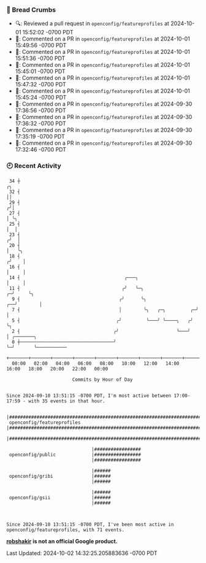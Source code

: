 ### 🍞 Bread Crumbs

 * 🔍: Reviewed a pull request in  `openconfig/featureprofiles` at 2024-10-01 15:52:02 -0700 PDT
 * 💬: Commented on a PR in  `openconfig/featureprofiles` at 2024-10-01 15:49:56 -0700 PDT
 * 💬: Commented on a PR in  `openconfig/featureprofiles` at 2024-10-01 15:51:36 -0700 PDT
 * 💬: Commented on a PR in  `openconfig/featureprofiles` at 2024-10-01 15:45:01 -0700 PDT
 * 💬: Commented on a PR in  `openconfig/featureprofiles` at 2024-10-01 15:47:32 -0700 PDT
 * 💬: Commented on a PR in  `openconfig/featureprofiles` at 2024-10-01 15:45:24 -0700 PDT
 * 💬: Commented on a PR in  `openconfig/featureprofiles` at 2024-09-30 17:36:56 -0700 PDT
 * 💬: Commented on a PR in  `openconfig/featureprofiles` at 2024-09-30 17:36:32 -0700 PDT
 * 💬: Commented on a PR in  `openconfig/featureprofiles` at 2024-09-30 17:35:19 -0700 PDT
 * 💬: Commented on a PR in  `openconfig/featureprofiles` at 2024-09-30 17:32:46 -0700 PDT

### 🕘 Recent Activity
```
 34 ┼                                                                        ╭╮
 32 ┤                                                                        ││
 29 ┤                                                                       ╭╯│
 27 ┤                                                                       │ ╰╮
 25 ┤                                                                       │  │
 23 ┤                                                                      ╭╯  │
 20 ┤                                                                      │   ╰╮
 18 ┤                                                                     ╭╯    │
 16 ┤                                                                     │     │
 14 ┤                                      ╭───╮                          │     │
 11 ┤                                     ╭╯   ╰─╮                      ╭─╯     ╰╮
  9 ┤                                    ╭╯      ╰╮                  ╭──╯        │
  7 ┤                                    │        ╰╮   ╭─╮         ╭─╯           │
  5 ┤                                   ╭╯         ╰───╯ ╰────╮   ╭╯             ╰╮
  2 ┤                                  ╭╯                     ╰───╯               │ ╭───────╮
  0 ┼──────────────────────────────────╯                                          ╰─╯       ╰───────────
    +───────+───────+───────+───────+───────+───────+───────+───────+───────+───────+───────+───────+────
  00:00   02:00   04:00   06:00   08:00   10:00   12:00   14:00   16:00   18:00   20:00   22:00   00:00   

						Commits by Hour of Day


Since 2024-09-10 13:51:15 -0700 PDT, I'm most active between 17:00-17:59 - with 35 events in that hour.

```



```
                               |#######################################################################
 openconfig/featureprofiles    |#######################################################################
                               |#######################################################################

                               |#################
 openconfig/public             |#################
                               |#################

                               |######
 openconfig/gribi              |######
                               |######

                               |######
 openconfig/gsii               |######
                               |######



Since 2024-09-10 13:51:15 -0700 PDT, I've been most active in openconfig/featureprofiles, with 71 events.

```
**[robshakir](mailto:robjs@google.com) is not an official Google product.**  


Last Updated: 2024-10-02 14:32:25.205883636 -0700 PDT
